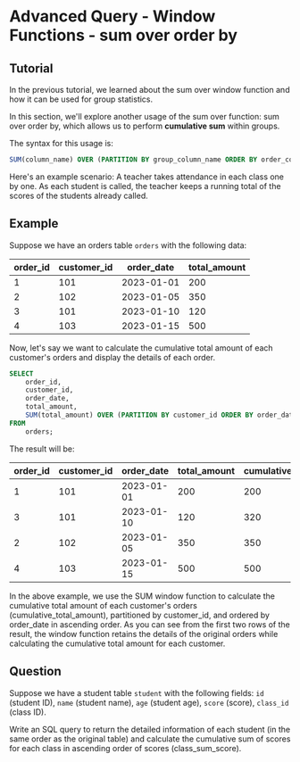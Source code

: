 # Advanced Query - Window Functions - sum over order by

## Tutorial
In the previous tutorial, we learned about the sum over window function and how it can be used for group statistics.

In this section, we'll explore another usage of the sum over function: sum over order by, which allows us to perform **cumulative sum** within groups.

The syntax for this usage is:

```sql
SUM(column_name) OVER (PARTITION BY group_column_name ORDER BY order_column ASC/DESC)
```



Here's an example scenario: A teacher takes attendance in each class one by one. As each student is called, the teacher keeps a running total of the scores of the students already called.


## Example
Suppose we have an orders table `orders` with the following data:

| order_id | customer_id | order_date | total_amount |
|----------|-------------|------------|--------------|
| 1        | 101         | 2023-01-01 | 200          |
| 2        | 102         | 2023-01-05 | 350          |
| 3        | 101         | 2023-01-10 | 120          |
| 4        | 103         | 2023-01-15 | 500          |



Now, let's say we want to calculate the cumulative total amount of each customer's orders and display the details of each order.

```sql
SELECT 
    order_id, 
    customer_id, 
    order_date, 
    total_amount,
    SUM(total_amount) OVER (PARTITION BY customer_id ORDER BY order_date ASC) AS cumulative_total_amount
FROM
    orders;
```



The result will be:

| order_id | customer_id | order_date  | total_amount | cumulative_total_amount |
|----------|-------------|-------------|--------------|-------------------------|
| 1        | 101         | 2023-01-01  | 200          | 200                     |
| 3        | 101         | 2023-01-10  | 120          | 320                     |
| 2        | 102         | 2023-01-05  | 350          | 350                     |
| 4        | 103         | 2023-01-15  | 500          | 500                     |



In the above example, we use the SUM window function to calculate the cumulative total amount of each customer's orders (cumulative_total_amount), partitioned by customer_id, and ordered by order_date in ascending order. As you can see from the first two rows of the result, the window function retains the details of the original orders while calculating the cumulative total amount for each customer.


## Question
Suppose we have a student table `student` with the following fields: `id` (student ID), `name` (student name), `age` (student age), `score` (score), `class_id` (class ID).

Write an SQL query to return the detailed information of each student (in the same order as the original table) and calculate the cumulative sum of scores for each class in ascending order of scores (class_sum_score).
